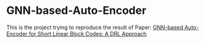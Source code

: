 # GNN-based-Auto-Encoder

This is the project trying to reproduce the result of Paper: [GNN-based Auto-Encoder for Short Linear Block  Codes: A DRL Approach](http://arxiv.org/abs/2412.02053)
